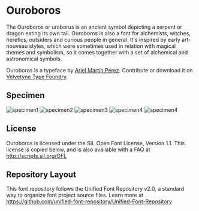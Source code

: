 # Ouroboros

The Ouroboros or uroborus is an ancient symbol depicting a serpent or dragon eating its own tail. Ouroboros is also a font for alchemists, witches, heretics, outsiders and curious people in general. It's inspired by early art-nouveau styles, which were sometimes used in relation with magical themes and symbolism, so it comes together with a set of alchemical and astronomical symbols.

Ouroboros is a typeface by [Ariel Martín Perez](http://www.arielgraphisme.com).
Contribute or download it on [Velvetyne Type Foundry](http://velvetyne.fr/fonts/le-murmure/).

## Specimen

![specimen1](documentation/specimen/specimen-ouroboros-01.jpg)
![specimen2](documentation/specimen/specimen-ouroboros-02.jpg)
![specimen3](documentation/specimen/specimen-ouroboros-03.jpg)
![specimen4](documentation/specimen/specimen-ouroboros-04.jpg)
![specimen4](documentation/specimen/specimen-ouroboros-05.jpg)

## License

Ouroboros is licensed under the SIL Open Font License, Version 1.1.
This license is copied below, and is also available with a FAQ at
http://scripts.sil.org/OFL

## Repository Layout

This font repository follows the Unified Font Repository v2.0,
a standard way to organize font project source files. Learn more at
https://github.com/unified-font-repository/Unified-Font-Repository
